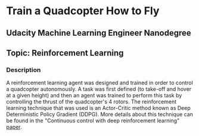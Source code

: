 # Train a Quadcopter How to Fly
## Udacity Machine Learning Engineer Nanodegree
## Topic: Reinforcement Learning

### Description

A reinforcement learning agent was designed and trained in order to control a quadcopter autonomously. A task was first defined (to take-off and hover at a given height) and then an agent was trained to perform this task by controlling the thrust of the quadcopter's 4 rotors. The reinforcement learning technique that was used is an Actor-Critic method known as Deep Deterministic Policy Gradient (DDPG). More details about this technique can be found in the "Continuous control with deep reinforcement learning" [paper](https://arxiv.org/abs/1509.02971). 
